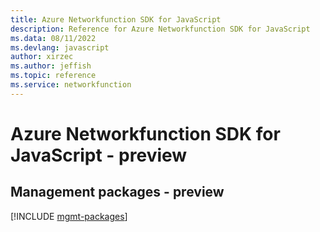 ```yaml
---
title: Azure Networkfunction SDK for JavaScript
description: Reference for Azure Networkfunction SDK for JavaScript
ms.data: 08/11/2022
ms.devlang: javascript
author: xirzec
ms.author: jeffish
ms.topic: reference
ms.service: networkfunction
---
```

# Azure Networkfunction SDK for JavaScript - preview

## Management packages - preview
[!INCLUDE [mgmt-packages](networkfunction-mgmt-index.md)]

